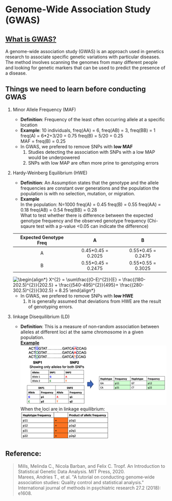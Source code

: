 # Genome-Wide Association Study (GWAS)

## [What is GWAS?](https://www.genome.gov/genetics-glossary/Genome-Wide-Association-Studies)
A genome-wide association study (GWAS) is an approach used in genetics research to associate specific genetic variations with particular diseases. The method involves scanning the genomes from many different people and looking for genetic markers that can be used to predict the presence of a disease.  

## Things we need to learn before conducting GWAS  

1. Minor Allele Frequency (MAF)    
   * **Definition**: Frequency of the least often occurring allele at a specific location   
   * **Example**: 10 individuals, freq(AA) = 6, freq(AB) = 3, freq(BB) = 1   
     freq(A) = 6*2+3/20 = 0.75 freq(B) = 5/20 = 0.25   
     MAF = freq(B) = 0.25  
   * In GWAS, we prefered to remove SNPs with **low MAF**
     1. Studies detecting the association with SNPs with a low MAP would be underpowered
     2. SNPs with low MAP are often more prine to genotyping errors  
   
2. Hardy-Weinberg Equilibrium (HWE)  
   * **Definition**: An Assumption states that the genotype and the allele frequencies are constant over generations and the population the population is with no selection, mutation, or migration.    
   * **Example**    
   In the population: 
   N=1000 freq(A) = 0.45 freq(B) = 0.55 freq(AA) = 0.18 freq(AB) = 0.54 freq(BB) = 0.28  
   What to test whether there is difference between the expected genotype frequency and the observed genotype frequency (Chi-sqaure test with a p-value <0.05 can indicate the difference)  

   | Expected Genotype Freq |A                   | B                 |
   |:----------------------:|:------------------:| :----------------:|
   | A                      | 0.45*0.45 = 0.2025 | 0.55*0.45 = 0.2475|
   | B                      | 0.55*0.45 = 0.2475 | 0.55*0.55 = 0.3025|         

    <img src="https://latex.codecogs.com/gif.latex?\begin{align*}&space;X^{2}&space;=&space;\sum\frac{(O-E)^{2}}{E}&space;=&space;\frac{(180-202.5)^{2}}{202.5}&space;&plus;&space;\frac{(540-495)^{2}}{495}&plus;&space;\frac{(280-302.5)^{2}}{302.5}&space;=&space;8.25&space;\end{align*}" title="\begin{align*} X^{2} = \sum\frac{(O-E)^{2}}{E} = \frac{(180-202.5)^{2}}{202.5} + \frac{(540-495)^{2}}{495}+ \frac{(280-302.5)^{2}}{302.5} = 8.25 \end{align*}" />    
    
   * In GWAS, we prefered to remove SNPs with **low HWE**  
     1. It is generally assumed that deviations from HWE are the result of genotyping errors.  
 
3. linkage Disequilibrium (LD)
    * **Definition**: This is a measure of non‐random association between alleles at different loci at the same chromosome in a given population.   
    **[Example](https://pbgworks.org/sites/pbgworks.org/files/measuresoflinkagedisequilibrium-111119214123-phpapp01_0.pdf)**   
    ![](https://raw.githubusercontent.com/yijinxiang777/Images/master/WX20200530-151444.png)  
    When the loci are in linkage equilibrium:  
    ![](https://raw.githubusercontent.com/yijinxiang777/Images/master/WX20200530-185554.png) 
    
## Reference:  
> Mills, Melinda C., Nicola Barban, and Felix C. Tropf. An Introduction to Statistical Genetic Data Analysis. MIT Press, 2020.  
Marees, Andries T., et al. "A tutorial on conducting genome‐wide association studies: Quality control and statistical analysis." International journal of methods in psychiatric research 27.2 (2018): e1608.
       
